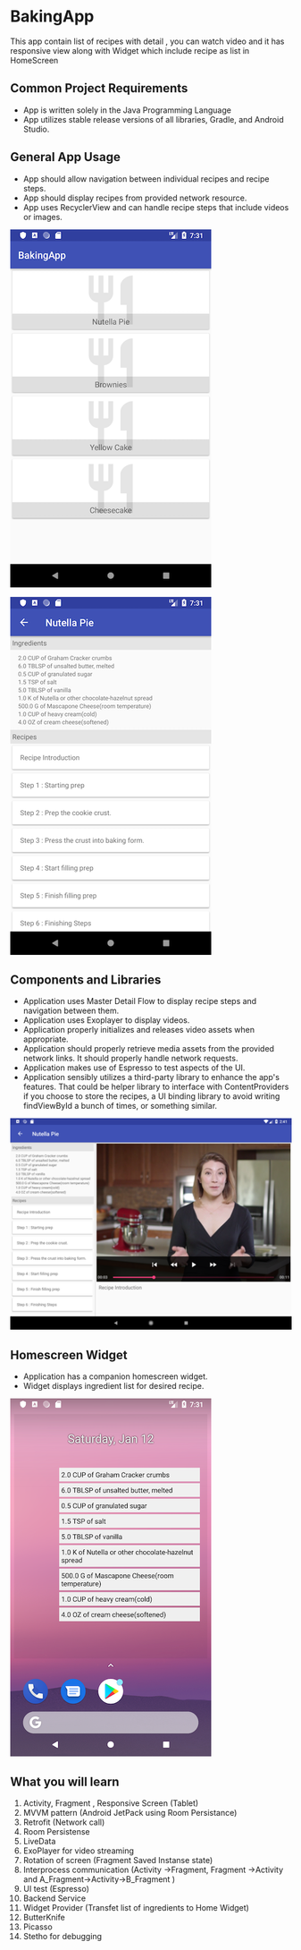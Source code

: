 # BakingApp
This app contain list of recipes with detail , you can watch video and it has responsive view along with Widget which include recipe as list in HomeScreen

## Common Project Requirements
- App is written solely in the Java Programming Language
- App utilizes stable release versions of all libraries, Gradle, and Android Studio.

## General App Usage
- App should allow navigation between individual recipes and recipe steps.
- App should display recipes from provided network resource.
- App uses RecyclerView and can handle recipe steps that include videos or images.

![MainActivity](https://github.com/rizwan49/BakingApp/blob/master/app_assests/home_screen.png)

![RecipeDetailActivity](https://github.com/rizwan49/BakingApp/blob/master/app_assests/recipe_datail.png)


## Components and Libraries
- Application uses Master Detail Flow to display recipe steps and navigation between them.
- Application uses Exoplayer to display videos.
- Application properly initializes and releases video assets when appropriate.
- Application should properly retrieve media assets from the provided network links. It should properly handle network requests.
- Application makes use of Espresso to test aspects of the UI.
- Application sensibly utilizes a third-party library to enhance the app's features. That could be helper library to interface with ContentProviders if you choose to store the recipes, a UI binding library to avoid writing findViewById a bunch of times, or something similar.

![Master Detail Flow](https://github.com/rizwan49/BakingApp/blob/master/app_assests/recipe_detail_tablet.png)

## Homescreen Widget
- Application has a companion homescreen widget.
- Widget displays ingredient list for desired recipe.

![Widget Selected Recipe as List](https://github.com/rizwan49/BakingApp/blob/master/app_assests/home_widget_last_selected_recipe_list.png)

## What you will learn
1. Activity, Fragment , Responsive Screen (Tablet)
2. MVVM pattern (Android JetPack using Room Persistance)
3. Retrofit (Network call)
4. Room Persistense 
5. LiveData
6. ExoPlayer for video streaming
7. Rotation of screen (Fragment Saved Instanse state)
8. Interprocess communication (Activity ->Fragment, Fragment ->Activity and A_Fragment->Activity->B_Fragment )
9. UI test (Espresso)
10. Backend Service
11. Widget Provider (Transfet list of ingredients to Home Widget)
12. ButterKnife
13. Picasso 
14. Stetho for debugging 
